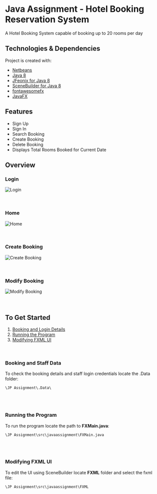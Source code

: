 # Java Assignment - Hotel Booking Reservation System
A Hotel Booking System capable of booking up to 20 rooms per day

## Technologies & Dependencies
Project is created with:
* [Netbeans](https://netbeans.apache.org/download/index.html)
* [Java 8](https://www.oracle.com/java/technologies/javase-jre8-downloads.html)
* [JFeonix for Java 8](https://github.com/sshahine/JFoenix)
* [SceneBuilder for Java 8](https://gluonhq.com/products/scene-builder/)
* [fontawesomefx](https://bitbucket.org/Jerady/fontawesomefx/downloads/fontawesomefx-8.9.jar)
* [JavaFX](https://gluonhq.com/products/javafx/)

## Features
* Sign Up 
* Sign In
* Search Booking
* Create Booking
* Delete Booking
* Displays Total Rooms Booked for Current Date

## Overview
### Login
![Login](https://github.com/Erwin2371/java-hotel-reservation-system/blob/main/Screenshots/Hotel%20Reservation%20System%20Login.png)
<br/><br/><br/>

### Home
![Home](https://github.com/Erwin2371/java-hotel-reservation-system/blob/main/Screenshots/Hotel%20Reservation%20System%20Home.png)
<br/><br/><br/>

### Create Booking
![Create Booking](https://github.com/Erwin2371/java-hotel-reservation-system/blob/main/Screenshots/Hotel%20Reservation%20System%20Add%20Booking.png)
<br/><br/><br/>

### Modify Booking
![Modify Booking](https://github.com/Erwin2371/java-hotel-reservation-system/blob/main/Screenshots/Hotel%20Reservation%20System%20Modify%20Booking.png)
<br/><br/><br/>

## To Get Started
1. [Booking and Login Details](#booking-and-staff-data)
2. [Running the Program](#running-the-program)
3. [Modifying FXML UI](#modifying-fxml-ui)
<br/><br/><br/>

### Booking and Staff Data 
To check the booking details and staff login credentials locate the .Data folder:
```
\JP Assignment\.Data\
```
<br/><br/>

### Running the Program
To run the program locate the path to **FXMain.java**:
```
\JP Assignment\src\javaassignment\FXMain.java
```
<br/><br/>

### Modifying FXML UI
To edit the UI using SceneBuilder locate **FXML** folder and select the fxml file:
```
\JP Assignment\src\javaassignment\FXML
```
<br/><br/>

